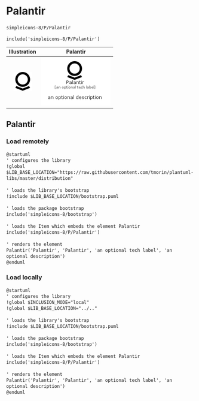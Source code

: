 # Palantir


```text
simpleicons-8/P/Palantir
```

```text
include('simpleicons-8/P/Palantir')
```



| Illustration | Palantir |
| :---: | :---: |
| ![illustration for Illustration](../../simpleicons-8/P/Palantir.png) | ![illustration for Palantir](../../simpleicons-8/P/Palantir.Local.png) |




## Palantir

### Load remotely
```plantuml
@startuml
' configures the library
!global $LIB_BASE_LOCATION="https://raw.githubusercontent.com/tmorin/plantuml-libs/master/distribution"

' loads the library's bootstrap
!include $LIB_BASE_LOCATION/bootstrap.puml

' loads the package bootstrap
include('simpleicons-8/bootstrap')

' loads the Item which embeds the element Palantir
include('simpleicons-8/P/Palantir')

' renders the element
Palantir('Palantir', 'Palantir', 'an optional tech label', 'an optional description')
@enduml
```

### Load locally
```plantuml
@startuml
' configures the library
!global $INCLUSION_MODE="local"
!global $LIB_BASE_LOCATION="../.."

' loads the library's bootstrap
!include $LIB_BASE_LOCATION/bootstrap.puml

' loads the package bootstrap
include('simpleicons-8/bootstrap')

' loads the Item which embeds the element Palantir
include('simpleicons-8/P/Palantir')

' renders the element
Palantir('Palantir', 'Palantir', 'an optional tech label', 'an optional description')
@enduml
```

